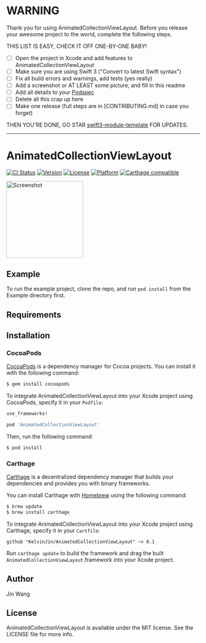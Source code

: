 # WARNING

Thank you for using AnimatedCollectionViewLayout. Before you release your awesome project to the world, complete the following steps.

THIS LIST IS EASY, CHECK IT OFF ONE-BY-ONE BABY!

 - [ ] Open the project in Xcode and add features to AnimatedCollectionViewLayout
 - [ ] Make sure you are using Swift 3 ("Convert to latest Swift syntax")
 - [ ] Fix all build errors and warnings, add tests (yes really)
 - [ ] Add a screenshot or AT LEAST some picture, and fill in this readme
 - [ ] Add all details to your [Podspec](AnimatedCollectionViewLayout.podspec)
 - [ ] Delete all this crap up here
 - [ ] Make one release (full steps are in [CONTRIBUTING.md] in case you forget)

THEN YOU'RE DONE, GO STAR [swift3-module-template](https://github.com/fulldecent/swift3-module-template) FOR UPDATES.

----

# AnimatedCollectionViewLayout

[![CI Status](http://img.shields.io/travis/KelvinJin/AnimatedCollectionViewLayout.svg?style=flat)](https://travis-ci.org/KelvinJin/AnimatedCollectionViewLayout)
[![Version](https://img.shields.io/cocoapods/v/AnimatedCollectionViewLayout.svg?style=flat)](https://cocoapods.org/pods/AnimatedCollectionViewLayout)
[![License](https://img.shields.io/cocoapods/l/AnimatedCollectionViewLayout.svg?style=flat)](https://cocoapods.org/pods/AnimatedCollectionViewLayout)
[![Platform](https://img.shields.io/cocoapods/p/AnimatedCollectionViewLayout.svg?style=flat)](https://cocoapods.org/pods/AnimatedCollectionViewLayout)
[![Carthage compatible](https://img.shields.io/badge/Carthage-compatible-4BC51D.svg?style=flat)](https://github.com/Carthage/Carthage)

<a href="https://placehold.it/400?text=Screen+shot"><img width=200 height=200 src="https://placehold.it/400?text=Screen+shot" alt="Screenshot" /></a>


## Example

To run the example project, clone the repo, and run `pod install` from the Example directory first.


## Requirements


## Installation

### CocoaPods

[CocoaPods](http://cocoapods.org) is a dependency manager for Cocoa projects. You can install it with the following command:

```bash
$ gem install cocoapods
```

To integrate AnimatedCollectionViewLayout into your Xcode project using CocoaPods, specify it in your `Podfile`:

```ruby
use_frameworks!

pod 'AnimatedCollectionViewLayout'
```

Then, run the following command:

```bash
$ pod install
```


### Carthage

[Carthage](https://github.com/Carthage/Carthage) is a decentralized dependency manager that builds your dependencies and provides you with binary frameworks.

You can install Carthage with [Homebrew](http://brew.sh/) using the following command:

```bash
$ brew update
$ brew install carthage
```

To integrate AnimatedCollectionViewLayout into your Xcode project using Carthage, specify it in your `Cartfile`:

```ogdl
github "KelvinJin/AnimatedCollectionViewLayout" ~> 0.1
```

Run `carthage update` to build the framework and drag the built `AnimatedCollectionViewLayout`.framework into your Xcode project.


## Author

Jin Wang


## License

AnimatedCollectionViewLayout is available under the MIT license. See the LICENSE file for more info.
